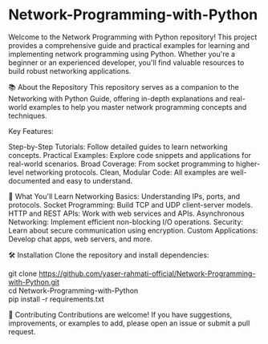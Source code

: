 # Network-Programming-with-Python

Welcome to the Network Programming with Python repository! This project provides a comprehensive guide and practical examples for learning and implementing network programming using Python. Whether you're a beginner or an experienced developer, you'll find valuable resources to build robust networking applications.

📚 About the Repository
This repository serves as a companion to the Networking with Python Guide, offering in-depth explanations and real-world examples to help you master network programming concepts and techniques.

Key Features:

Step-by-Step Tutorials: Follow detailed guides to learn networking concepts.
Practical Examples: Explore code snippets and applications for real-world scenarios.
Broad Coverage: From socket programming to higher-level networking protocols.
Clean, Modular Code: All examples are well-documented and easy to understand.

🚀 What You'll Learn
Networking Basics: Understanding IPs, ports, and protocols.
Socket Programming: Build TCP and UDP client-server models.
HTTP and REST APIs: Work with web services and APIs.
Asynchronous Networking: Implement efficient non-blocking I/O operations.
Security: Learn about secure communication using encryption.
Custom Applications: Develop chat apps, web servers, and more.

🛠️ Installation
Clone the repository and install dependencies:

git clone https://github.com/yaser-rahmati-official/Network-Programming-with-Python.git  
cd Network-Programming-with-Python  
pip install -r requirements.txt  


🤝 Contributing
Contributions are welcome! If you have suggestions, improvements, or examples to add, please open an issue or submit a pull request.
